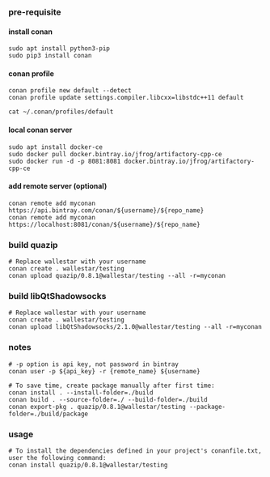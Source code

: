 ### pre-requisite
#### install conan
```
sudo apt install python3-pip
sudo pip3 install conan
```

#### conan profile
```
conan profile new default --detect
conan profile update settings.compiler.libcxx=libstdc++11 default

cat ~/.conan/profiles/default
```

#### local conan server
```
sudo apt install docker-ce
sudo docker pull docker.bintray.io/jfrog/artifactory-cpp-ce
sudo docker run -d -p 8081:8081 docker.bintray.io/jfrog/artifactory-cpp-ce
```

#### add remote server (optional)
```
conan remote add myconan https://api.bintray.com/conan/${username}/${repo_name}
conan remote add myconan https://localhost:8081/conan/${username}/${repo_name}
```

### build quazip
```
# Replace wallestar with your username
conan create . wallestar/testing
conan upload quazip/0.8.1@wallestar/testing --all -r=myconan
```

### build libQtShadowsocks
```
# Replace wallestar with your username
conan create . wallestar/testing
conan upload libQtShadowsocks/2.1.0@wallestar/testing --all -r=myconan
```

### notes
```
# -p option is api key, not password in bintray 
conan user -p ${api_key} -r {remote_name} ${username}

# To save time, create package manually after first time:
conan install . --install-folder=./build
conan build . --source-folder=./ --build-folder=./build
conan export-pkg . quazip/0.8.1@wallestar/testing --package-folder=./build/package
```

### usage
```
# To install the dependencies defined in your project's conanfile.txt, user the following command:
conan install quazip/0.8.1@wallestar/testing
```

